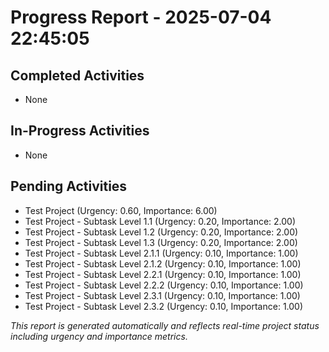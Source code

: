 # Progress Report - 2025-07-04 22:45:05

## Completed Activities
- None

## In-Progress Activities
- None

## Pending Activities
- Test Project (Urgency: 0.60, Importance: 6.00)
- Test Project - Subtask Level 1.1 (Urgency: 0.20, Importance: 2.00)
- Test Project - Subtask Level 1.2 (Urgency: 0.20, Importance: 2.00)
- Test Project - Subtask Level 1.3 (Urgency: 0.20, Importance: 2.00)
- Test Project - Subtask Level 2.1.1 (Urgency: 0.10, Importance: 1.00)
- Test Project - Subtask Level 2.1.2 (Urgency: 0.10, Importance: 1.00)
- Test Project - Subtask Level 2.2.1 (Urgency: 0.10, Importance: 1.00)
- Test Project - Subtask Level 2.2.2 (Urgency: 0.10, Importance: 1.00)
- Test Project - Subtask Level 2.3.1 (Urgency: 0.10, Importance: 1.00)
- Test Project - Subtask Level 2.3.2 (Urgency: 0.10, Importance: 1.00)

*This report is generated automatically and reflects real-time project status including urgency and importance metrics.*
